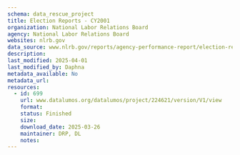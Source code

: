 ```yaml
---
schema: data_rescue_project 
title: Election Reports - CY2001
organization: National Labor Relations Board
agency: National Labor Relations Board
websites: nlrb.gov
data_source: www.nlrb.gov/reports/agency-performance-report/election-reports/election-reports-cy-2001
description: 
last_modified: 2025-04-01
last_modified_by: Daphna
metadata_available: No
metadata_url: 
resources:
  - id: 699
    url: www.datalumos.org/datalumos/project/224621/version/V1/view
    format: 
    status: Finished
    size: 
    download_date: 2025-03-26
    maintainer: DRP, DL
    notes: 
---
```


